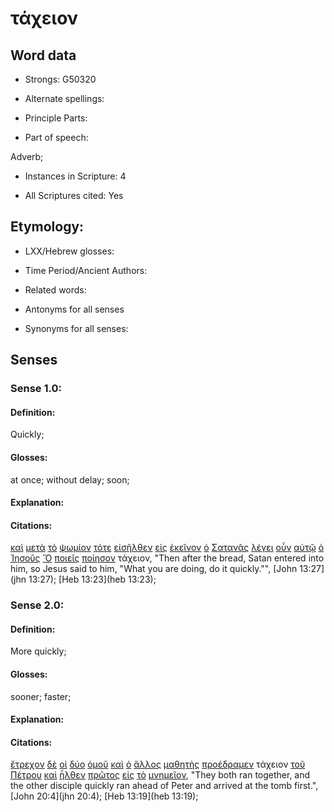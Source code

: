 # τάχειον

<!-- Status: S2=NeedsFinalCheck -->
<!-- Lexica used for edits: BDAG, FFM, LN, A-S -->

<!-- BDAG has citations for only: -->
<!--      [ταχέως](../G50300/01.md) and -->
<!--      [ταχύς](../G50360/01.md) -->
<!--   Discussion on ταχέως seeks comparison with -->
<!--     this Strong's ID but there are no -->
<!--     citations provided for this ID -->

<!-- LN references this Strong's ID only to: -->
<!--      [ταχύς](../G50360/01.md) which includes: -->
<!--        ταχύ[β], ταχέως[α], ταχινός[α], τάχιον -->
<!--     That cites only 1 of the 4 verses for -->
<!--     this Strong's ID -->

<!-- FFM references this Strong's ID only to: -->
<!--      [ταχύς](../G50360/01.md) but this -->
<!--      DOES NOT cite any of the 4 verses for -->
<!--      for this Strong's ID -->

<!-- A-S had no Sense data or citations of any -->
<!--  kind for this Strong's ID -->

<!-- Sense data and its citations were developed -->
<!--  from different translation sources for verses -->

## Word data

* Strongs: G50320

* Alternate spellings:

* Principle Parts: 

* Part of speech: 

Adverb;

* Instances in Scripture: 4

* All Scriptures cited: Yes

## Etymology: 

* LXX/Hebrew glosses: 

* Time Period/Ancient Authors: 

* Related words: 

* Antonyms for all senses

* Synonyms for all senses: 

## Senses 

### Sense 1.0:

#### Definition: 

Quickly;

#### Glosses:

at once; without delay; soon;

#### Explanation:

#### Citations:

[καὶ](../G25320/01.md) [μετὰ](../G33260/01.md) [τὸ](../G35880/01.md) [ψωμίον](../G55960/01.md) [τότε](../G51190/01.md) [εἰσῆλθεν](../G15250/01.md) [εἰς](../G15190/01.md) [ἐκεῖνον](../G15650/01.md) [ὁ](../G35880/01.md) [Σατανᾶς](../G99999/01.md) [λέγει](../G30040/01.md) [οὖν](../G37670/01.md) [αὐτῷ](../G08460/01.md) [ὁ](../G35880/01.md) [Ἰησοῦς](../G24240/01.md) [Ὃ](../G37390/01.md) [ποιεῖς](../G41600/01.md) [ποίησον](../G41600/01.md) τάχειον, 
"Then after the bread, Satan entered into him, so Jesus said to him, "What you are doing, do it quickly."", 
[John 13:27](jhn 13:27);  [Heb 13:23](heb 13:23);  

### Sense 2.0:

#### Definition: 

More quickly;

#### Glosses:

sooner; faster;

#### Explanation:

#### Citations:

[ἔτρεχον](../G51430/01.md) [δὲ](../G11610/01.md) [οἱ](../G35880/01.md) [δύο](../G14170/01.md) [ὁμοῦ](../G36740/01.md) [καὶ](../G25320/01.md) [ὁ](../G35880/01.md) [ἄλλος](../G02430/01.md) [μαθητὴς](../G31010/01.md) [προέδραμεν](../G43900/01.md) τάχειον [τοῦ](../G35880/01.md) [Πέτρου](../G40740/01.md) [καὶ](../G25320/01.md) [ἦλθεν](../G20640/01.md) [πρῶτος](../G44130/01.md) [εἰς](../G15190/01.md) [τὸ](../G35880/01.md) [μνημεῖον](../G34190/01.md), 
"They both ran together, and the other disciple quickly ran ahead of Peter and arrived at the tomb first.", 
[John 20:4](jhn 20:4);  [Heb 13:19](heb 13:19);  

